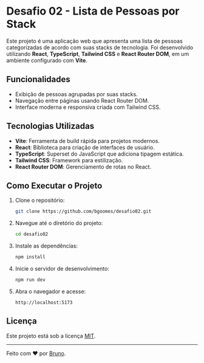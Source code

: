 # Desafio 02 - Lista de Pessoas por Stack

Este projeto é uma aplicação web que apresenta uma lista de pessoas categorizadas de acordo com suas stacks de tecnologia. Foi desenvolvido utilizando **React**, **TypeScript**, **Tailwind CSS** e **React Router DOM**, em um ambiente configurado com **Vite**.

## Funcionalidades

- Exibição de pessoas agrupadas por suas stacks.
- Navegação entre páginas usando React Router DOM.
- Interface moderna e responsiva criada com Tailwind CSS.

## Tecnologias Utilizadas

- **Vite**: Ferramenta de build rápida para projetos modernos.
- **React**: Biblioteca para criação de interfaces de usuário.
- **TypeScript**: Superset do JavaScript que adiciona tipagem estática.
- **Tailwind CSS**: Framework para estilização.
- **React Router DOM**: Gerenciamento de rotas no React.

## Como Executar o Projeto

1. Clone o repositório:
   ```bash
   git clone https://github.com/bgoomes/desafio02.git
   ```

2. Navegue até o diretório do projeto:
   ```bash
   cd desafio02
   ```

3. Instale as dependências:
   ```bash
   npm install
   ```

4. Inicie o servidor de desenvolvimento:
   ```bash
   npm run dev
   ```

5. Abra o navegador e acesse:
   ```
   http://localhost:5173
   ```

## Licença

Este projeto está sob a licença [MIT](LICENSE).

---

Feito com ❤️ por [Bruno](https://github.com/bgoomes).